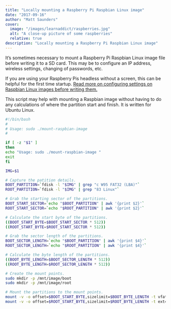```yaml
---
title: "Locally mounting a Raspberry Pi Raspbian Linux image"
date: "2017-09-16"
author: "Matt Saunders"
cover: 
  image: "/images/learnaddict/raspberries.jpg"
  alt: "A close-up picture of some raspberries"
  relative: true
description: "Locally mounting a Raspberry Pi Raspbian Linux image"
---
```


It’s sometimes necessary to mount a Raspberry Pi Raspbian Linux image file before writing it to a SD card. This may be to configure an IP address, wireless settings, changing of passwords, etc.

If you are using your Raspberry Pis headless without a screen, this can be helpful for the first time startup. [Read more on configuring settings on Raspbian Linux images before writing them.](https://learnaddict.com/2016/02/23/modifying-a-raspberry-pi-raspbian-image-on-linux/)

This script may help with mounting a Raspbian image without having to do any calculations of where the partition start and finish. It is written for Ubuntu Linux.

```bash
#!/bin/bash
#
# Usage: sudo ./mount-raspbian-image
#

if [ -z "$1" ]
then
echo "Usage: sudo ./mount-raspbian-image "
exit
fi

IMG=$1

# Capture the patition details.
BOOT_PARTITION=`fdisk -l "$IMG" | grep "c W95 FAT32 (LBA)"`
ROOT_PARTITION=`fdisk -l "$IMG" | grep "83 Linux"`

# Grab the starting sector of the partitions.
BOOT_START_SECTOR=`echo "$BOOT_PARTITION" | awk '{print $2}'`
ROOT_START_SECTOR=`echo "$ROOT_PARTITION" | awk '{print $2}'`

# Calculate the start byte of the partitions.
((BOOT_START_BYTE=$BOOT_START_SECTOR * 512))
((ROOT_START_BYTE=$ROOT_START_SECTOR * 512))

# Grab the sector length of the partitions.
BOOT_SECTOR_LENGTH=`echo "$BOOT_PARTITION" | awk '{print $4}'`
ROOT_SECTOR_LENGTH=`echo "$ROOT_PARTITION" | awk '{print $4}'`

# Calculate the byte length of the partitions.
((BOOT_BYTE_LENGTH=$BOOT_SECTOR_LENGTH * 512))
((ROOT_BYTE_LENGTH=$ROOT_SECTOR_LENGTH * 512))

# Create the mount points.
sudo mkdir -p /mnt/image/boot
sudo mkdir -p /mnt/image/root

# Mount the partitions to the mount points.
mount -v -o offset=$BOOT_START_BYTE,sizelimit=$BOOT_BYTE_LENGTH -t vfat "$IMG" /mnt/image/boot
mount -v -o offset=$ROOT_START_BYTE,sizelimit=$ROOT_BYTE_LENGTH -t ext4 "$IMG" /mnt/image/root
```
